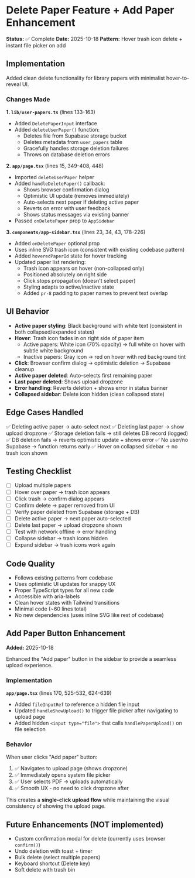 # Delete Paper Feature + Add Paper Enhancement

**Status:** ✅ Complete
**Date:** 2025-10-18
**Pattern:** Hover trash icon delete + instant file picker on add

## Implementation

Added clean delete functionality for library papers with minimalist hover-to-reveal UI.

### Changes Made

**1. `lib/user-papers.ts`** (lines 133-163)
- Added `DeletePaperInput` interface
- Added `deleteUserPaper()` function:
  - Deletes file from Supabase storage bucket
  - Deletes metadata from `user_papers` table
  - Gracefully handles storage deletion failures
  - Throws on database deletion errors

**2. `app/page.tsx`** (lines 15, 349-408, 448)
- Imported `deleteUserPaper` helper
- Added `handleDeletePaper()` callback:
  - Shows browser confirmation dialog
  - Optimistic UI update (removes immediately)
  - Auto-selects next paper if deleting active paper
  - Reverts on error with user feedback
  - Shows status messages via existing banner
- Passed `onDeletePaper` prop to `AppSidebar`

**3. `components/app-sidebar.tsx`** (lines 23, 34, 43, 178-226)
- Added `onDeletePaper` optional prop
- Uses inline SVG trash icon (consistent with existing codebase pattern)
- Added `hoveredPaperId` state for hover tracking
- Updated paper list rendering:
  - Trash icon appears on hover (non-collapsed only)
  - Positioned absolutely on right side
  - Click stops propagation (doesn't select paper)
  - Styling adapts to active/inactive state
  - Added `pr-8` padding to paper names to prevent text overlap

## UI Behavior

- **Active paper styling**: Black background with white text (consistent in both collapsed/expanded states)
- **Hover**: Trash icon fades in on right side of paper item
  - Active papers: White icon (70% opacity) → full white on hover with subtle white background
  - Inactive papers: Gray icon → red on hover with red background tint
- **Click**: Browser confirm dialog → optimistic deletion → Supabase cleanup
- **Active paper deleted**: Auto-selects first remaining paper
- **Last paper deleted**: Shows upload dropzone
- **Error handling**: Reverts deletion + shows error in status banner
- **Collapsed sidebar**: Delete icon hidden (clean collapsed state)

## Edge Cases Handled

✅ Deleting active paper → auto-select next
✅ Deleting last paper → show upload dropzone
✅ Storage deletion fails → still deletes DB record (logged)
✅ DB deletion fails → reverts optimistic update + shows error
✅ No user/no Supabase → function returns early
✅ Hover on collapsed sidebar → no trash icon shown

## Testing Checklist

- [ ] Upload multiple papers
- [ ] Hover over paper → trash icon appears
- [ ] Click trash → confirm dialog appears
- [ ] Confirm delete → paper removed from UI
- [ ] Verify paper deleted from Supabase (storage + DB)
- [ ] Delete active paper → next paper auto-selected
- [ ] Delete last paper → upload dropzone shown
- [ ] Test with network offline → error handling
- [ ] Collapse sidebar → trash icons hidden
- [ ] Expand sidebar → trash icons work again

## Code Quality

- Follows existing patterns from codebase
- Uses optimistic UI updates for snappy UX
- Proper TypeScript types for all new code
- Accessible with aria-labels
- Clean hover states with Tailwind transitions
- Minimal code (~60 lines total)
- No new dependencies (uses inline SVG like rest of codebase)

## Add Paper Button Enhancement

**Added:** 2025-10-18

Enhanced the "Add paper" button in the sidebar to provide a seamless upload experience.

### Implementation

**`app/page.tsx`** (lines 170, 525-532, 624-639)
- Added `fileInputRef` to reference a hidden file input
- Updated `handleShowUpload()` to trigger file picker after navigating to upload page
- Added hidden `<input type="file">` that calls `handlePaperUpload()` on file selection

### Behavior

When user clicks "Add paper" button:
1. ✅ Navigates to upload page (shows dropzone)
2. ✅ Immediately opens system file picker
3. ✅ User selects PDF → uploads automatically
4. ✅ Smooth UX - no need to click dropzone after

This creates a **single-click upload flow** while maintaining the visual consistency of showing the upload page.

## Future Enhancements (NOT implemented)

- Custom confirmation modal for delete (currently uses browser `confirm()`)
- Undo deletion with toast + timer
- Bulk delete (select multiple papers)
- Keyboard shortcut (Delete key)
- Soft delete with trash bin
